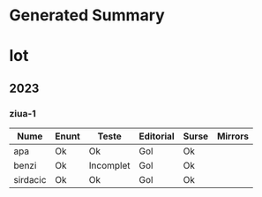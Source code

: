 # Generated Summary

# lot

## 2023

### ziua-1

| Nume | Enunt | Teste | Editorial | Surse | Mirrors |
| ---- | ----- | ----- | --------- | ----- | ------- |
| apa | Ok | Ok | Gol | Ok |  |
| benzi | Ok | Incomplet | Gol | Ok |  |
| sirdacic | Ok | Ok | Gol | Ok |  |
